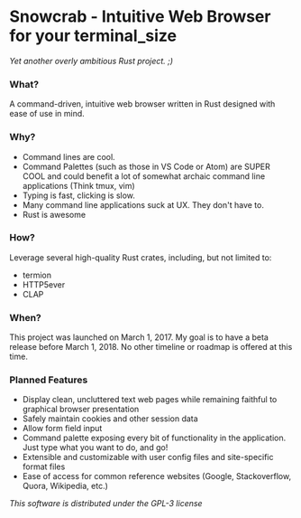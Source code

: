 # Snowcrab - Intuitive Web Browser for your terminal_size

*Yet another overly ambitious Rust project. ;)*

### What?

A command-driven, intuitive web browser written in Rust designed with ease of use in mind.

### Why?

* Command lines are cool.
* Command Palettes (such as those in VS Code or Atom) are SUPER COOL and could benefit a lot of somewhat archaic command line applications (Think tmux, vim)
* Typing is fast, clicking is slow.
* Many command line applications suck at UX. They don't have to.
* Rust is awesome

### How?

Leverage several high-quality Rust crates, including, but not limited to:

* termion
* HTTP5ever
* CLAP

### When?

This project was launched on March 1, 2017. My goal is to have a beta release
before March 1, 2018. No other timeline or roadmap is offered at this time.

### Planned Features

* Display clean, uncluttered text web pages while remaining faithful to graphical browser presentation
* Safely maintain cookies and other session data
* Allow form field input
* Command palette exposing every bit of functionality in the application. Just type what you want to do, and go!
* Extensible and customizable with user config files and site-specific format files
* Ease of access for common reference websites (Google, Stackoverflow, Quora, Wikipedia, etc.)

*This software is distributed under the GPL-3 license*
